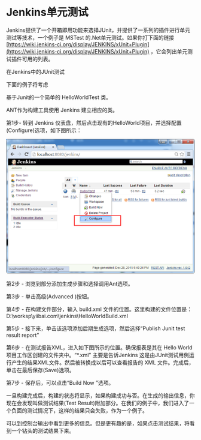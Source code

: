 # Jenkins单元测试

Jenkins提供了一个开箱即用功能来选择JUnit，并提供了一系列的插件进行单元测试等技术，一个例子是 MSTest 的.Net单元测试。如果你打下面的链接 [https://wiki.jenkins-ci.org/display/JENKINS/xUnit+Plugin](https://wiki.jenkins-ci.org/display/JENKINS/xUnit+Plugin) ，它会列出单元测试插件可用的列表。

在Jenkins中的JUnit测试

下面的例子将考虑

基于Junit的一个简单的 HelloWorldTest 类。

ANT作为构建工具使用 Jenkins 建立相应的类。

第1步- 转到 Jenkins 仪表盘，然后点击现有的HelloWorld项目，并选择配置\(Configure\)选项，如下图所示：

![](/assets/importT.png)

第2步 - 浏览到部分添加生成步骤和选择调用Ant选项。

第3步 - 单击高级\(Advanced \)按钮。

第4步 - 在构建文件部分，输入 build.xml 文件的位置。这里构建的文件位置是：D:\worksp\yiibai.com\jenkins\HelloWorldBuild.xml

第5步 - 接下来，单击该选项添加后期生成选项，然后选择“Publish Junit test result report”

第6步 - 在测试报告XML，进入如下图所示的位置。确保报表是其在 Hello World 项目工作区创建的文件夹中。“\*.xml” 主要是告诉Jenkins 这是由JUnit测试用例运行产生的结果XML文件。然后被转换成以后可以查看报告的 XML 文件。完成后，单击在最后保存\(Save\)选项。

第7步 - 保存后，可以点击“Build Now ”选项。

一旦构建完成后，构建的状态将显示，如果构建成功与否。在生成的输出信息，你现在会发现叫做测试结果\(Test Result\)附加部分。在我们的例子中，我们进入了一个负面的测试情况下，这样的结果只会失败，作为一个例子。

可以到控制台输出中看到更多的信息。但是更有趣的是，如果点击测试结果，将看到一个钻头的测试结果下来。

